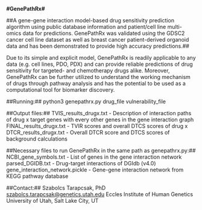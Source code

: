**#GenePathRx#**

##A gene-gene interaction model-based drug sensitivity prediction algorithm using public database information and patient/cell line multi-omics data for predictions. GenePathRx was validated using the GDSC2 cancer cell line dataset as well as breast cancer patient-derived organoid data and has been demonstrated to provide high accuracy predictions.##

Due to its simple and explicit model, GenePathRx is readily applicable to any data (e.g. cell lines, PDO, PDX) and can provide reliable predictions of drug sensitivity for targeted- and chemotherapy drugs alike. Moreover, GenePathRx can be further utilized to understand the working mechanism of drugs through pathway analysis and has the potential to be used as a computational tool for biomarker discovery. 

##Running:##
python3 genepathrx.py drug_file vulnerability_file

##Output files:##
TVIS_results_drugx.txt - Description of interaction paths of drug x target genes with every other genes in the gene interaction graph
FINAL_results_drugx.txt - TVIR scores and overall DTCS scores of drug x
DTCR_results_drugx.txt - Overall DTCR score and DTCS scores of background calculations

##Necessary files to run GenePathRx in the same path as genepathrx.py:##
NCBI_gene_symbols.txt - List of genes in the gene interaction network
parsed_DGIDB.txt - Drug-target interactions of DGIdb (v4.0)
gene_interaction_network.pickle - Gene-gene interaction network from KEGG pathway database

##Contact:##
Szabolcs Tarapcsak, PhD
szabolcs.tarapcsak@genetics.utah.edu
Eccles Institute of Human Genetics
University of Utah, Salt Lake City, UT
